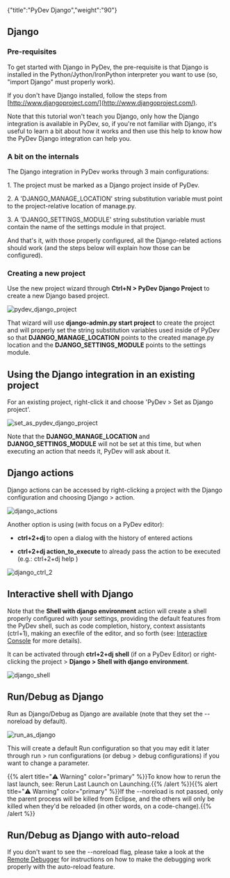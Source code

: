 {"title":"PyDev Django","weight":"90"}

## Django

### Pre-requisites

To get started with Django in PyDev, the pre-requisite is that Django is installed in the Python/Jython/IronPython interpreter you want to use (so, "import Django" must properly work).

If you don't have Django installed, follow the steps from [http://www.djangoproject.com/](http://www.djangoproject.com/).

Note that this tutorial won't teach you Django, only how the Django integration is available in PyDev, so, if you're not familiar with Django, it's useful to learn a bit about how it works and then use this help to know how the PyDev Django integration can help you.

### A bit on the internals

The Django integration in PyDev works through 3 main configurations:

1\. The project must be marked as a Django project inside of PyDev.

2\. A 'DJANGO\_MANAGE\_LOCATION' string substitution variable must point to the project-relative location of manage.py.

3\. A 'DJANGO\_SETTINGS\_MODULE' string substitution variable must contain the name of the settings module in that project.

And that's it, with those properly configured, all the Django-related actions should work (and the steps below will explain how those can be configured).

### Creating a new project

Use the new project wizard through **Ctrl+N > PyDev Django Project** to create a new Django based project.

![pydev_django_project](/Images/appc/pydev.org/images/django/pydev_django_project.png)

That wizard will use **django-admin.py start project** to create the project and will properly set the string substitution variables used inside of PyDev so that **DJANGO\_MANAGE\_LOCATION** points to the created manage.py location and the **DJANGO\_SETTINGS\_MODULE** points to the settings module.

## Using the Django integration in an existing project

For an existing project, right-click it and choose 'PyDev > Set as Django project'.

![set_as_pydev_django_project](/Images/appc/pydev.org/images/django/set_as_pydev_django_project.png)

Note that the **DJANGO\_MANAGE\_LOCATION** and **DJANGO\_SETTINGS\_MODULE** will not be set at this time, but when executing an action that needs it, PyDev will ask about it.

## Django actions

Django actions can be accessed by right-clicking a project with the Django configuration and choosing Django > action.

![django_actions](/Images/appc/pydev.org/images/django/django_actions.png)

Another option is using (with focus on a PyDev editor):

* **ctrl+2+dj <enter>** to open a dialog with the history of entered actions

* **ctrl+2+dj action\_to\_execute <enter>** to already pass the action to be executed (e.g.: ctrl+2+dj help <enter>)

![django_ctrl_2](/Images/appc/pydev.org/images/django/django_ctrl_2.png)

## Interactive shell with Django

Note that the **Shell with django environment** action will create a shell properly configured with your settings, providing the default features from the PyDev shell, such as code completion, history, context assistants (ctrl+1), making an execfile of the editor, and so forth (see: [Interactive Console](/docs/appc/Axway_Appcelerator_Studio/Axway_Appcelerator_Studio_Guide/Web_Development/Python_Development/PyDev_Features/PyDev_Interactive_Console/) for more details).

It can be activated through **ctrl+2+dj shell** (if on a PyDev Editor) or right-clicking the project > **Django > Shell with django environment**.

![django_shell](/Images/appc/pydev.org/images/django/django_shell.png)

## Run/Debug as Django

Run as Django/Debug as Django are available (note that they set the --noreload by default).

![run_as_django](/Images/appc/pydev.org/images/django/run_as_django.png)

This will create a default Run configuration so that you may edit it later through run > run configurations (or debug > debug configurations) if you want to change a parameter.

{{% alert title="⚠️ Warning" color="primary" %}}To know how to rerun the last launch, see: Rerun Last Launch on Launching.{{% /alert %}}{{% alert title="⚠️ Warning" color="primary" %}}If the --noreload is not passed, only the parent process will be killed from Eclipse, and the others will only be killed when they'd be reloaded (in other words, on a code-change).{{% /alert %}}

## Run/Debug as Django with auto-reload

If you don't want to see the --noreload flag, please take a look at the [Remote Debugger](/docs/appc/Axway_Appcelerator_Studio/Axway_Appcelerator_Studio_Guide/Web_Development/Python_Development/PyDev_Features/PyDev_Remote_Debugger/) for instructions on how to make the debugging work properly with the auto-reload feature.
